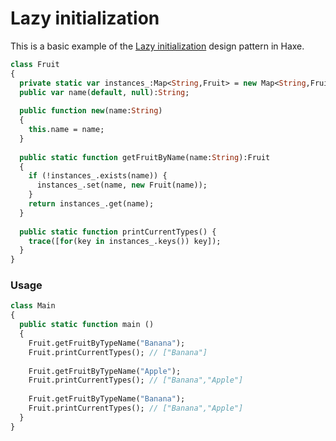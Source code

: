 # Lazy initialization 

This is a basic example of the [Lazy initialization](https://en.wikipedia.org/wiki/Lazy_initialization) design pattern in Haxe.

```haxe
class Fruit 
{
  private static var instances_:Map<String,Fruit> = new Map<String,Fruit>();
  public var name(default, null):String;
 
  public function new(name:String)
  {
    this.name = name;
  }
 
  public static function getFruitByName(name:String):Fruit
  {
    if (!instances_.exists(name)) {
      instances_.set(name, new Fruit(name));
    }
    return instances_.get(name);
  }
  
  public static function printCurrentTypes() {
    trace([for(key in instances_.keys()) key]);
  }
}
```

### Usage
  
```haxe
class Main 
{
  public static function main () 
  {
    Fruit.getFruitByTypeName("Banana");
    Fruit.printCurrentTypes(); // ["Banana"]
 
    Fruit.getFruitByTypeName("Apple");
    Fruit.printCurrentTypes(); // ["Banana","Apple"]
 
    Fruit.getFruitByTypeName("Banana");
    Fruit.printCurrentTypes(); // ["Banana","Apple"]
  }
}
```